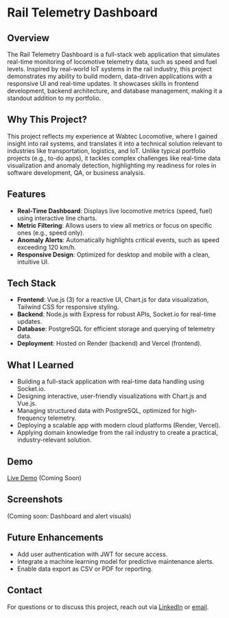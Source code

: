# Rail Telemetry Dashboard

## Overview
The Rail Telemetry Dashboard is a full-stack web application that simulates real-time monitoring of locomotive telemetry data, such as speed and fuel levels. Inspired by real-world IoT systems in the rail industry, this project demonstrates my ability to build modern, data-driven applications with a responsive UI and real-time updates. It showcases skills in frontend development, backend architecture, and database management, making it a standout addition to my portfolio.

## Why This Project?
This project reflects my experience at Wabtec Locomotive, where I gained insight into rail systems, and translates it into a technical solution relevant to industries like transportation, logistics, and IoT. Unlike typical portfolio projects (e.g., to-do apps), it tackles complex challenges like real-time data visualization and anomaly detection, highlighting my readiness for roles in software development, QA, or business analysis.

## Features
- **Real-Time Dashboard**: Displays live locomotive metrics (speed, fuel) using interactive line charts.
- **Metric Filtering**: Allows users to view all metrics or focus on specific ones (e.g., speed only).
- **Anomaly Alerts**: Automatically highlights critical events, such as speed exceeding 120 km/h.
- **Responsive Design**: Optimized for desktop and mobile with a clean, intuitive UI.

## Tech Stack
- **Frontend**: Vue.js (3) for a reactive UI, Chart.js for data visualization, Tailwind CSS for responsive styling.
- **Backend**: Node.js with Express for robust APIs, Socket.io for real-time updates.
- **Database**: PostgreSQL for efficient storage and querying of telemetry data.
- **Deployment**: Hosted on Render (backend) and Vercel (frontend).

## What I Learned
- Building a full-stack application with real-time data handling using Socket.io.
- Designing interactive, user-friendly visualizations with Chart.js and Vue.js.
- Managing structured data with PostgreSQL, optimized for high-frequency telemetry.
- Deploying a scalable app with modern cloud platforms (Render, Vercel).
- Applying domain knowledge from the rail industry to create a practical, industry-relevant solution.

## Demo
[Live Demo](https://rail-telemetry-dashboard.vercel.app) (Coming Soon)

## Screenshots
(Coming soon: Dashboard and alert visuals)

## Future Enhancements
- Add user authentication with JWT for secure access.
- Integrate a machine learning model for predictive maintenance alerts.
- Enable data export as CSV or PDF for reporting.

## Contact
For questions or to discuss this project, reach out via [LinkedIn](https://linkedin.com/in/your-profile) or [email](mailto:your.email@example.com).